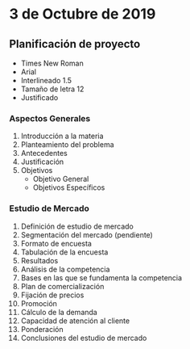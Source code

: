 
# 3 de Octubre de 2019

## Planificación de proyecto

* Times New Roman
* Arial
* Interlineado 1.5
* Tamaño de letra 12
* Justificado

### Aspectos Generales

1. Introducción a la materia
2. Planteamiento del problema
3. Antecedentes
4. Justificación
5. Objetivos
   - Objetivo General
   - Objetivos Específicos

### Estudio de Mercado

1. Definición de estudio de mercado
2. Segmentación del mercado (pendiente)
3. Formato de encuesta
4. Tabulación de la encuesta
5. Resultados
6. Análisis de la competencia
7. Bases en las que se fundamenta la competencia
8. Plan de comercialización
9. Fijación de precios
10. Promoción 
11. Cálculo de la demanda
12. Capacidad de atención al cliente
13. Ponderación
14. Conclusiones del estudio de mercado

